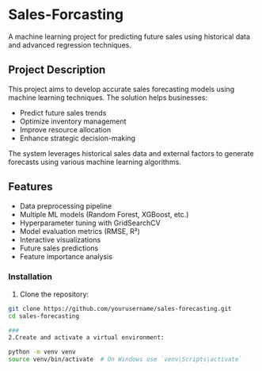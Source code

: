 # Sales-Forcasting
A machine learning project for predicting future sales using historical data and advanced regression techniques.

## Project Description
This project aims to develop accurate sales forecasting models using machine learning techniques. The solution helps businesses:
- Predict future sales trends
- Optimize inventory management
- Improve resource allocation
- Enhance strategic decision-making

The system leverages historical sales data and external factors to generate forecasts using various machine learning algorithms.

## Features
- Data preprocessing pipeline
- Multiple ML models (Random Forest, XGBoost, etc.)
- Hyperparameter tuning with GridSearchCV
- Model evaluation metrics (RMSE, R²)
- Interactive visualizations
- Future sales predictions
- Feature importance analysis


### Installation

1. Clone the repository:

```bash
git clone https://github.com/yourusername/sales-forecasting.git
cd sales-forecasting

###
2.Create and activate a virtual environment:

python -m venv venv
source venv/bin/activate  # On Windows use `venv\Scripts\activate`
